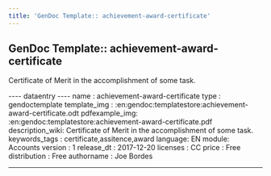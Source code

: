 ```yaml
---
title: 'GenDoc Template:: achievement-award-certificate'
---
```


GenDoc Template:: achievement-award-certificate
-----------------------------------------------

Certificate of Merit in the accomplishment of some task.

---- dataentry ---- name : achievement-award-certificate type :
gendoctemplate template\_img :
:en:gendoc:templatestore:achievement-award-certificate.odt
pdfexample\_img:
:en:gendoc:templatestore:achievement-award-certificate.pdf
description\_wiki: Certificate of Merit in the accomplishment of some
task. keywords\_tags : certificate,assitence,award language: EN module:
Accounts version : 1 release\_dt : 2017-12-20 licenses : CC price : Free
distribution : Free authorname : Joe Bordes

------------------------------------------------------------------------

  
